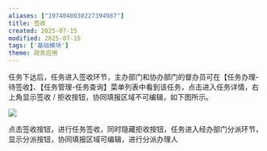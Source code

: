 ```yaml
---
aliases: ["1974048030227394987"]
title: 签收
created: 2025-07-15
modified: 2025-07-15
tags: ['基础模块']
theme: 政务应用
---
```


任务下达后，任务进入签收环节，主办部门和协办部门的督办员可在【任务办理-待签收】、【任务管理-任务查询】菜单列表中看到该任务，点击进入任务详情，右上角显示签收 / 拒收按钮，协同填报区域不可编辑，如下图所示。

![](ca4bfbca12aacb647cc930e21118aef6.jpg)

点击签收按钮，进行任务签收，同时隐藏拒收按钮，任务进入经办部门分派环节，显示分派按钮，协同填报区域可编辑，进行分派办理人